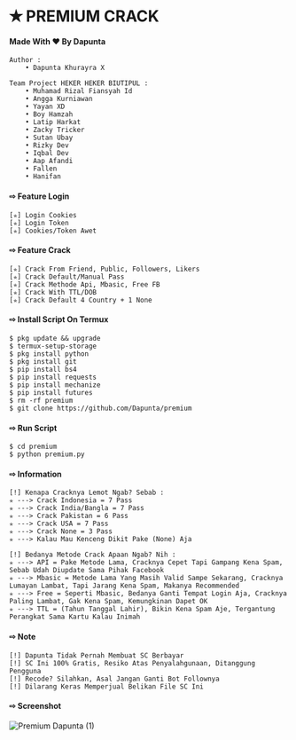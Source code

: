 # ✭ PREMIUM CRACK
#### Made With ❤️ By Dapunta  
``` 
Author :
    • Dapunta Khurayra X
  
Team Project HEKER HEKER BIUTIPUL :
    • Muhamad Rizal Fiansyah Id
    • Angga Kurniawan
    • Yayan XD
    • Boy Hamzah
    • Latip Harkat
    • Zacky Tricker
    • Sutan Ubay
    • Rizky Dev
    • Iqbal Dev
    • Aap Afandi
    • Fallen
    • Hanifan
```
#### ⇨  Feature Login
```
[✯] Login Cookies  
[✯] Login Token  
[✯] Cookies/Token Awet  
```
#### ⇨  Feature Crack
```
[✯] Crack From Friend, Public, Followers, Likers    
[✯] Crack Default/Manual Pass  
[✯] Crack Methode Api, Mbasic, Free FB  
[✯] Crack With TTL/DOB  
[✯] Crack Default 4 Country + 1 None
```
#### ⇨  Install Script On Termux
```
$ pkg update && upgrade  
$ termux-setup-storage  
$ pkg install python  
$ pkg install git  
$ pip install bs4  
$ pip install requests  
$ pip install mechanize  
$ pip install futures  
$ rm -rf premium  
$ git clone https://github.com/Dapunta/premium  
```
#### ⇨  Run Script
```
$ cd premium  
$ python premium.py  
```
#### ⇨  Information
```
[!] Kenapa Cracknya Lemot Ngab? Sebab :
✯ ---> Crack Indonesia = 7 Pass
✯ ---> Crack India/Bangla = 7 Pass
✯ ---> Crack Pakistan = 6 Pass
✯ ---> Crack USA = 7 Pass
✯ ---> Crack None = 3 Pass
✯ ---> Kalau Mau Kenceng Dikit Pake (None) Aja

[!] Bedanya Metode Crack Apaan Ngab? Nih :
✯ ---> API = Pake Metode Lama, Cracknya Cepet Tapi Gampang Kena Spam, Sebab Udah Diupdate Sama Pihak Facebook
✯ ---> Mbasic = Metode Lama Yang Masih Valid Sampe Sekarang, Cracknya Lumayan Lambat, Tapi Jarang Kena Spam, Makanya Recommended
✯ ---> Free = Seperti Mbasic, Bedanya Ganti Tempat Login Aja, Cracknya Paling Lambat, Gak Kena Spam, Kemungkinan Dapet OK
✯ ---> TTL = (Tahun Tanggal Lahir), Bikin Kena Spam Aje, Tergantung Perangkat Sama Kartu Kalau Inimah
```

#### ⇨ Note
```
[!] Dapunta Tidak Pernah Membuat SC Berbayar
[!] SC Ini 100% Gratis, Resiko Atas Penyalahgunaan, Ditanggung Pengguna
[!] Recode? Silahkan, Asal Jangan Ganti Bot Follownya
[!] Dilarang Keras Memperjual Belikan File SC Ini
```
#### ⇨  Screenshot
![Premium Dapunta (1)](https://user-images.githubusercontent.com/76211798/128638195-04fcbc38-de70-4b74-8bb0-c9ccdbeea2a0.jpg)

